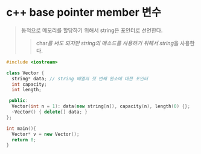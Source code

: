 # c++ base pointer member 변수

> 동적으로 메모리를 할당하기 위해서 string은 포인터로 선언한다.
>
> > char*를 써도 되지만 string의 메소드를 사용하기 위해서 string*을 사용한다.

```cpp
#include <iostream>

class Vector {
  string* data; // string 배열의 첫 번째 원소에 대한 포인터
  int capacity;
  int length;

 public:
  Vector(int n = 1): data(new string[n]), capacity(n), length(0) {};
  ~Vector() { delete[] data; }
};

int main(){
  Vector* v = new Vector();
  return 0;
}
```
